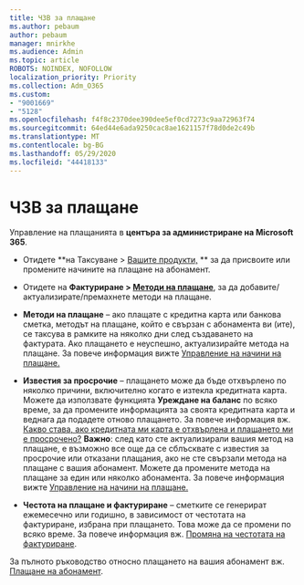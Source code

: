 ```yaml
---
title: ЧЗВ за плащане
ms.author: pebaum
author: pebaum
manager: mnirkhe
ms.audience: Admin
ms.topic: article
ROBOTS: NOINDEX, NOFOLLOW
localization_priority: Priority
ms.collection: Adm_O365
ms.custom:
- "9001669"
- "5128"
ms.openlocfilehash: f4f8c2370dee390dee5ef0cd7273c9aa72963f74
ms.sourcegitcommit: 64ed44e6ada9250cac8ae1621157f78d0de2c49b
ms.translationtype: MT
ms.contentlocale: bg-BG
ms.lasthandoff: 05/29/2020
ms.locfileid: "44418133"
---
```

# <a name="payment-faq"></a>ЧЗВ за плащане

Управление на плащанията в **центъра за администриране на Microsoft 365**. 

- Отидете **на Таксуване > [Вашите продукти,](https://go.microsoft.com/fwlink/p/?linkid=842054) ** за да присвоите или промените начините на плащане на абонамент.
- Отидете на **Фактуриране > [Методи на плащане](https://go.microsoft.com/fwlink/p/?linkid=2018806)**, за да добавите/актуализирате/премахнете методи на плащане.

- **Методи на плащане** – ако плащате с кредитна карта или банкова сметка, методът на плащане, който е свързан с абонамента ви (ите), се таксува в рамките на няколко дни след създаването на фактурата. Ако плащането е неуспешно, актуализирайте метода на плащане. За повече информация вижте [Управление на начини на плащане.](https://docs.microsoft.com/microsoft-365/commerce/billing-and-payments/manage-payment-methods)

- **Известия за просрочие** – плащането може да бъде отхвърлено по няколко причини, включително когато е изтекла кредитната карта. Можете да използвате функцията **Уреждане на баланс** по всяко време, за да промените информацията за своята кредитната карта и веднага да подадете отново плащането. За повече информация вж. [Какво става, ако кредитната ми карта е отхвърлена и плащането ми е просрочено?](https://docs.microsoft.com/microsoft-365/commerce/billing-and-payments/pay-for-your-subscription?view=o365-worldwide#what-if-my-credit-card-was-declined-and-my-payment-is-past-due) **Важно**: след като сте актуализирали вашия метод на плащане, е възможно все още да се сблъсквате с известия за просрочие или отказани плащания, ако не сте свързали метода на плащане с вашия абонамент. Можете да промените метода на плащане за един или няколко абонамента. За повече информация вижте [Управление на начини на плащане.](https://docs.microsoft.com/microsoft-365/commerce/billing-and-payments/manage-payment-methods?view=o365-worldwide)

- **Честота на плащане и фактуриране** – сметките се генерират ежемесечно или годишно, в зависимост от честотата на фактуриране, избрана при плащането. Това може да се промени по всяко време. За повече информация вж. [Промяна на честотата на фактуриране](https://docs.microsoft.com/microsoft-365/commerce/billing-and-payments/change-payment-frequency).

За пълното ръководство относно плащането на вашия абонамент вж. [Плащане на абонамент](https://docs.microsoft.com/microsoft-365/commerce/billing-and-payments/pay-for-your-subscription?view=o365-worldwide).
